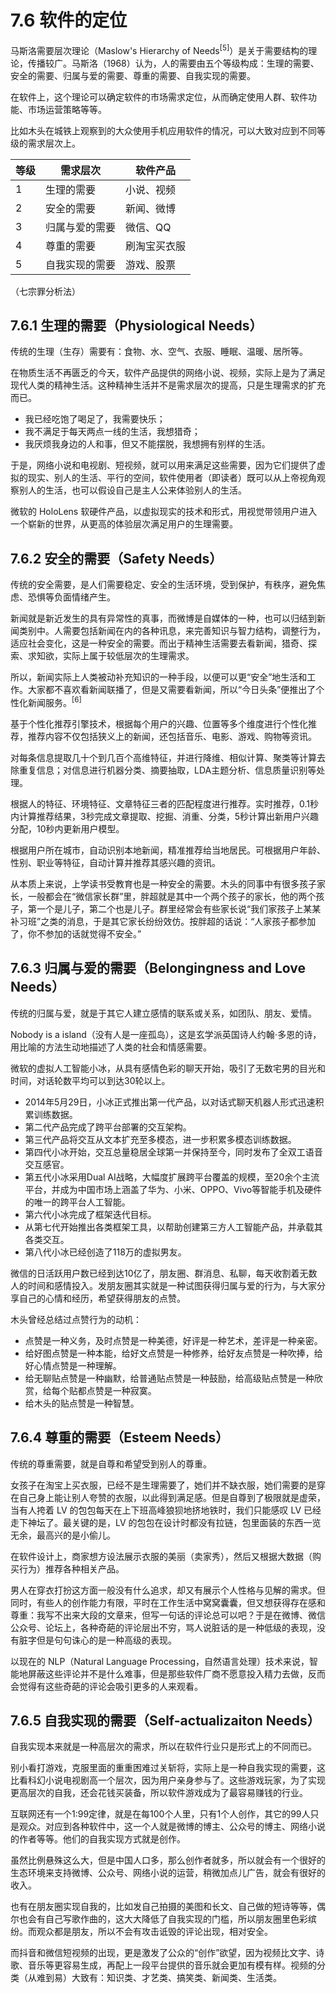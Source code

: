 # 7.6 软件的定位

马斯洛需要层次理论（Maslow's Hierarchy of Needs$^{[5]}$）是关于需要结构的理论，传播较广。马斯洛（1968）认为，人的需要由五个等级构成：生理的需要、安全的需要、归属与爱的需要、尊重的需要、自我实现的需要。

在软件上，这个理论可以确定软件的市场需求定位，从而确定使用人群、软件功能、市场运营策略等等。

比如木头在城铁上观察到的大众使用手机应用软件的情况，可以大致对应到不同等级的需求层次上。

|等级|需求层次|软件产品|
|--|--|--|
|1|生理的需要|小说、视频|
|2|安全的需要|新闻、微博|
|3|归属与爱的需要|微信、QQ|
|4|尊重的需要|刷淘宝买衣服|
|5|自我实现的需要|游戏、股票|

（七宗罪分析法）

## 7.6.1 生理的需要（Physiological Needs）

传统的生理（生存）需要有：食物、水、空气、衣服、睡眠、温暖、居所等。

在物质生活不再匮乏的今天，软件产品提供的网络小说、视频，实际上是为了满足现代人类的精神生活。这种精神生活并不是需求层次的提高，只是生理需求的扩充而已。

- 我已经吃饱了喝足了，我需要快乐；
- 我不满足于每天两点一线的生活，我想猎奇；
- 我厌烦我身边的人和事，但又不能摆脱，我想拥有别样的生活。

于是，网络小说和电视剧、短视频，就可以用来满足这些需要，因为它们提供了虚拟的现实、别人的生活、平行的空间，软件使用者（即读者）既可以从上帝视角观察别人的生活，也可以假设自己是主人公来体验别人的生活。

微软的 HoloLens 软硬件产品，以虚拟现实的技术和形式，用视觉带领用户进入一个崭新的世界，从更高的体验层次满足用户的生理需要。

## 7.6.2 安全的需要（Safety Needs）

传统的安全需要，是人们需要稳定、安全的生活环境，受到保护，有秩序，避免焦虑、恐惧等负面情绪产生。

新闻就是新近发生的具有异常性的真事，而微博是自媒体的一种，也可以归结到新闻类别中。人需要包括新闻在内的各种讯息，来完善知识与智力结构，调整行为，适应社会变化，这是一种安全的需要。而出于精神生活需要去看新闻，猎奇、探索、求知欲，实际上属于较低层次的生理需求。

所以，新闻实际上人类被动补充知识的一种手段，以便可以更“安全”地生活和工作。大家都不喜欢看新闻联播了，但是又需要看新闻，所以“今日头条”便推出了个性化新闻服务。$^{[6]}$

基于个性化推荐引擎技术，根据每个用户的兴趣、位置等多个维度进行个性化推荐，推荐内容不仅包括狭义上的新闻，还包括音乐、电影、游戏、购物等资讯。

对每条信息提取几十个到几百个高维特征，并进行降维、相似计算、聚类等计算去除重复信息；对信息进行机器分类、摘要抽取，LDA主题分析、信息质量识别等处理。

根据人的特征、环境特征、文章特征三者的匹配程度进行推荐。实时推荐，0.1秒内计算推荐结果，3秒完成文章提取、挖掘、消重、分类，5秒计算出新用户兴趣分配，10秒内更新用户模型。

根据用户所在城市，自动识别本地新闻，精准推荐给当地居民。可根据用户年龄、性别、职业等特征，自动计算并推荐其感兴趣的资讯。

从本质上来说，上学读书受教育也是一种安全的需要。木头的同事中有很多孩子家长，一般都会在“微信家长群”里，胖超就是其中一个两个孩子的家长，他的两个孩子，第一个是儿子，第二个也是儿子。群里经常会有些家长说“我们家孩子上某某补习班”之类的消息，于是其它家长纷纷效仿。按胖超的话说：“人家孩子都参加了，你不参加的话就觉得不安全。”

## 7.6.3 归属与爱的需要（Belongingness and Love Needs）

传统的归属与爱，就是于其它人建立感情的联系或关系，如团队、朋友、爱情。

Nobody is a island（没有人是一座孤岛），这是玄学派英国诗人约翰$\cdot$多恩的诗，用比喻的方法生动地描述了人类的社会和情感需要。

微软的虚拟人工智能小冰，从具有感情色彩的聊天开始，吸引了无数宅男的目光和时间，对话轮数平均可以到达30轮以上。
- 2014年5月29日，小冰正式推出第一代产品，以对话式聊天机器人形式迅速积累训练数据。
- 第二代产品完成了跨平台部署的交互架构。
- 第三代产品将交互从文本扩充至多模态，进一步积累多模态训练数据。
- 第四代小冰开始，交互总量稳居全球第一并保持至今，同时发布了全双工语音交互感官。
- 第五代小冰采用Dual AI战略，大幅度扩展跨平台覆盖的规模，至20余个主流平台，并成为中国市场上涵盖了华为、小米、OPPO、Vivo等智能手机及硬件的唯一的跨平台人工智能。
- 第六代小冰完成了框架迭代目标。
- 从第七代开始推出各类框架工具，以帮助创建第三方人工智能产品，并承载其各类交互。
- 第八代小冰已经创造了118万的虚拟男友。

微信的日活跃用户数已经到达10亿了，朋友圈、群消息、私聊，每天收割着无数人的时间和感情投入。发朋友圈其实就是一种试图获得归属与爱的行为，与大家分享自己的心情和经历，希望获得朋友的点赞。

木头曾经总结过点赞行为的动机：

- 点赞是一种义务，及时点赞是一种美德，好评是一种艺术，差评是一种亲密。
- 给好图点赞是一种本能，给好文点赞是一种修养，给好友点赞是一种吹捧，给好心情点赞是一种理解。
- 给无聊贴点赞是一种幽默，给普通贴点赞是一种鼓励，给高级贴点赞是一种欣赏，给每个贴都点赞是一种寂寞。
- 给木头的贴点赞是一种智慧。

## 7.6.4 尊重的需要（Esteem Needs）

传统的尊重需要，就是自尊和希望受到别人的尊重。

女孩子在淘宝上买衣服，已经不是生理需要了，她们并不缺衣服，她们需要的是穿在自己身上能让别人夸赞的衣服，以此得到满足感。但是自尊到了极限就是虚荣，当有人挎着 LV 的包包每天在上下班高峰狼狈地挤地铁时，我们只能感叹 LV 已经走下神坛了。最关键的是，LV 的包包在设计时都没有拉链，包里面装的东西一览无余，最高兴的是小偷儿。

在软件设计上，商家想方设法展示衣服的美丽（卖家秀），然后又根据大数据（购买行为）推荐各种相关产品。

男人在穿衣打扮这方面一般没有什么追求，却又有展示个人性格与见解的需求。但同时，有些人的创作能力有限，平时在工作生活中窝窝囊囊，但又想获得存在感和尊重：我写不出来大段的文章来，但写一句话的评论总可以吧？于是在微博、微信公众号、论坛上，各种奇葩的评论层出不穷，骂人说脏话的是一种低级的表现，没有脏字但是句句诛心的是一种高级的表现。

以现在的 NLP（Natural Language Processing，自然语言处理）技术来说，智能地屏蔽这些评论并不是什么难事，但是那些软件厂商不愿意投入精力去做，反而会觉得有这些奇葩的评论会吸引更多的人来观看。

## 7.6.5 自我实现的需要（Self-actualizaiton Needs）

自我实现本来就是一种高层次的需求，所以在软件行业只是形式上的不同而已。

别小看打游戏，克服里面的重重困难过关斩将，实际上是一种自我实现的需要，这比看科幻小说电视剧高一个层次，因为用户亲身参与了。这些游戏玩家，为了实现更高层次的自我，还会花钱买装备，所以软件游戏成为了最容易赚钱的行业。

互联网还有一个1:99定律，就是在每100个人里，只有1个人创作，其它的99人只是观众。对应到各种软件中，这一个人就是微博的博主、公众号的博主、网络小说的作者等等。他们的自我实现方式就是创作。

虽然比例悬殊这么大，但是中国人口多，那么创作者就多，所以就会有一个很好的生态环境来支持微博、公众号、网络小说的运营，稍微加点儿广告，就会有很好的收入。

也有在朋友圈实现自我的，比如发自己拍摄的美图和长文、自己做的短诗等等，偶尔也会有自己写歌作曲的，这大大降低了自我实现的门槛，所以朋友圈里色彩缤纷。而观众都是朋友，所以不会有攻击诋毁的评论出现，相对安全。

而抖音和微信短视频的出现，更是激发了公众的“创作”欲望，因为视频比文字、诗歌、音乐等更容易生成，再配上一段平台提供的音乐就会更加有模有样。视频的分类（从难到易）大致有：知识类、才艺类、搞笑类、新闻类、生活类。
